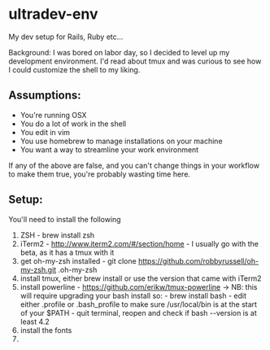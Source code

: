 ultradev-env
============

My dev setup for Rails, Ruby etc...
  
  Background:
    I was bored on labor day, so I decided to level up my development environment.
    I'd read about tmux and was curious to see how I could customize the shell to my liking.
    
Assumptions:
------------
  - You're running OSX 
  - You do a lot of work in the shell
  - You edit in vim
  - You use homebrew to manage installations on your machine
  - You want a way to streamline your work environment

  If any of the above are false, and you can't change things in your workflow to make them true,  you're probably wasting time here. 


Setup:
------
  You'll need to install the following 
  1. ZSH - brew install zsh
  2. iTerm2 - http://www.iterm2.com/#/section/home - I usually go with the beta, as it has a tmux with it
  3. get oh-my-zsh installed - git clone https://github.com/robbyrussell/oh-my-zsh.git .oh-my-zsh
  4. install tmux, either brew install or use the version that came with iTerm2
  5. install powerline - https://github.com/erikw/tmux-powerline -> NB: this will require upgrading your bash install so: 
    - brew install bash
    - edit either .profile or .bash_profile to make sure /usr/local/bin is at the start of your $PATH
    - quit terminal, reopen and check if bash --version is at least 4.2
  6. install the fonts 
  7.  

